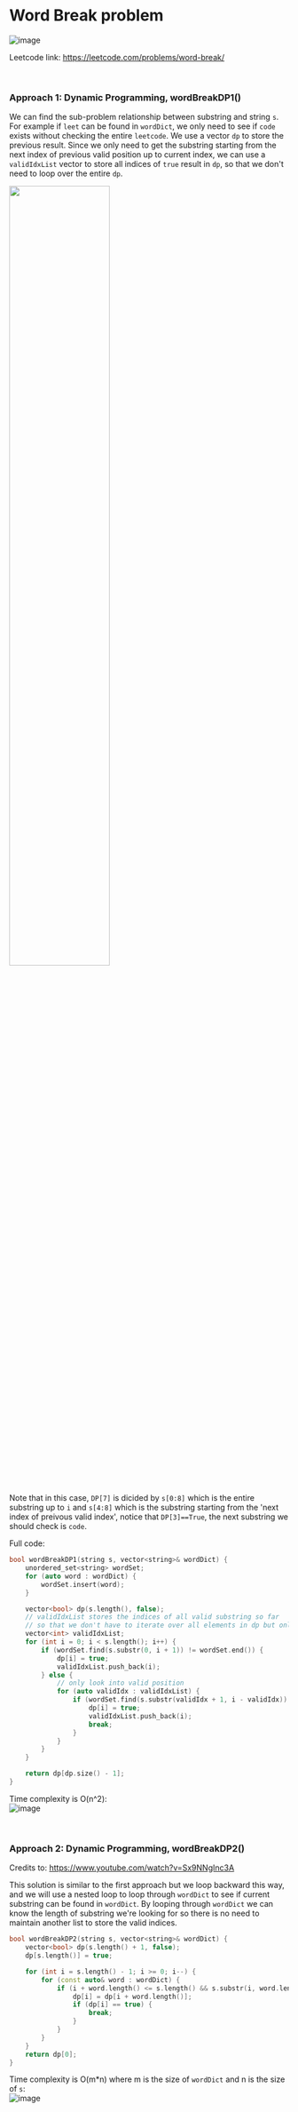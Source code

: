 # Word Break problem
![image](https://user-images.githubusercontent.com/25105806/171986652-dab65881-781b-437a-93b9-55ed3868df65.png)

Leetcode link: https://leetcode.com/problems/word-break/

<br/>

### Approach 1: Dynamic Programming, wordBreakDP1()
We can find the sub-problem relationship between substring and string `s`. For example if `leet` can be found in `wordDict`, we only need to see if `code` exists without checking the entire `leetcode`. We use a vector `dp` to store the previous result. Since we only need to get the substring starting from the next index of previous valid position up to current index, we can use a `validIdxList` vector to store all indices of `true` result in `dp`, so that we don't need to loop over the entire `dp`.

<img src="https://user-images.githubusercontent.com/25105806/171986952-e772cf5a-4ffe-4f50-a3db-9942856b0c09.jpg" heigth="60%" width="60%">


Note that in this case, `DP[7]` is dicided by `s[0:8]` which is the entire substring up to `i` and `s[4:8]` which is the substring starting from the 'next index of preivous valid index', notice that `DP[3]==True`, the next substring we should check is `code`.

Full code:
```cpp
bool wordBreakDP1(string s, vector<string>& wordDict) {
	unordered_set<string> wordSet;
	for (auto word : wordDict) {
		wordSet.insert(word);
	} 

	vector<bool> dp(s.length(), false);
	// validIdxList stores the indices of all valid substring so far
	// so that we don't have to iterate over all elements in dp but only valid(true) index
	vector<int> validIdxList;
	for (int i = 0; i < s.length(); i++) {
		if (wordSet.find(s.substr(0, i + 1)) != wordSet.end()) {
			dp[i] = true;
			validIdxList.push_back(i);
		} else {
			// only look into valid position
			for (auto validIdx : validIdxList) {
				if (wordSet.find(s.substr(validIdx + 1, i - validIdx)) != wordSet.end()) {
					dp[i] = true;
					validIdxList.push_back(i);
					break;
				}
			}
		}
	}

	return dp[dp.size() - 1];
}
```

Time complexity is O(n^2):\
![image](https://user-images.githubusercontent.com/25105806/171987066-42626a23-4925-4dba-b255-6785cfc8bd86.png)


<br/>

### Approach 2: Dynamic Programming, wordBreakDP2()
Credits to: https://www.youtube.com/watch?v=Sx9NNgInc3A

This solution is similar to the first approach but we loop backward this way, and we will use a nested loop to loop through `wordDict` to see if current substring can be found in `wordDict`. By looping through `wordDict` we can know the length of substring we're looking for so there is no need to maintain another list to store the valid indices.
 
```cpp
bool wordBreakDP2(string s, vector<string>& wordDict) {
	vector<bool> dp(s.length() + 1, false);
	dp[s.length()] = true;

	for (int i = s.length() - 1; i >= 0; i--) {
		for (const auto& word : wordDict) {
			if (i + word.length() <= s.length() && s.substr(i, word.length()) == word) {
				dp[i] = dp[i + word.length()];
				if (dp[i] == true) {
					break;
				}
			}
		}
	}
	return dp[0];
}
```

Time complexity is O(m\*n) where m is the size of `wordDict` and n is the size of `s`:\
![image](https://user-images.githubusercontent.com/25105806/171987202-adb04e0e-161e-404e-a985-836ec9e24ce6.png)
